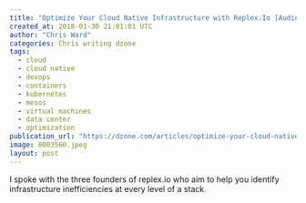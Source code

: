 ```yaml
---
title: "Optimize Your Cloud Native Infrastructure with Replex.Io [Audio..."
created_at: 2018-01-30 21:01:01 UTC
author: "Chris Ward"
categories: Chris writing dzone
tags: 
  - cloud
  - cloud native
  - devops
  - containers
  - kubernetes
  - mesos
  - virtual machines
  - data center
  - optimization
publication_url: "https://dzone.com/articles/optimize-your-cloud-native-infrastructure-with-rep"
image: 8003560.jpeg
layout: post
---
```

I spoke with the three founders of replex.io who aim to help you identify infrastructure inefficiencies at every level of a stack.

